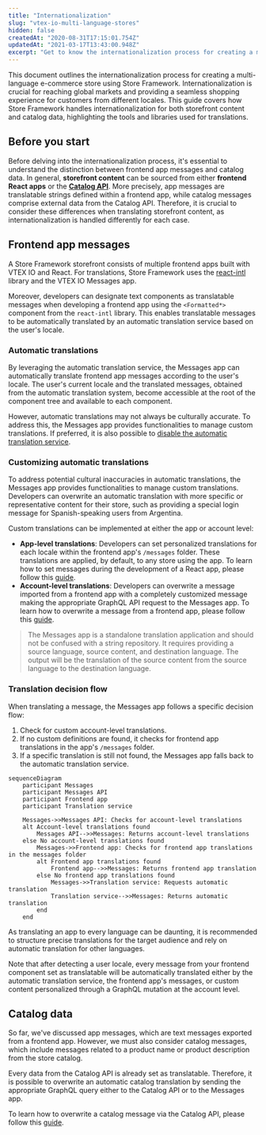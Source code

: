 ```yaml
---
title: "Internationalization"
slug: "vtex-io-multi-language-stores"
hidden: false
createdAt: "2020-08-31T17:15:01.754Z"
updatedAt: "2021-03-17T13:43:00.948Z"
excerpt: "Get to know the internationalization process for creating a multi-language e-commerce store using Store Framework."
---
```


This document outlines the internationalization process for creating a multi-language e-commerce store using Store Framework. Internationalization is crucial for reaching global markets and providing a seamless shopping experience for customers from different locales. This guide covers how Store Framework handles internationalization for both storefront content and catalog data, highlighting the tools and libraries used for translations.

## Before you start

Before delving into the internationalization process, it's essential to understand the distinction between frontend app messages and catalog data. In general, **storefront content** can be sourced from either **frontend React apps** or the **[Catalog API](https://developers.vtex.com/docs/api-reference/catalog-api#overview)**. More precisely, app messages are translatable strings defined within a frontend app, while catalog messages comprise external data from the Catalog API. Therefore, it is crucial to consider these differences when translating storefront content, as internationalization is handled differently for each case. 

## Frontend app messages

A Store Framework storefront consists of multiple frontend apps built with VTEX IO and React. For translations, Store Framework uses the [react-intl](https://www.npmjs.com/package/react-intl) library and the VTEX IO Messages app. 

Moreover, developers can designate text components as translatable messages when developing a frontend app using the `<Formatted*>` component from the `react-intl` library. This enables translatable messages to be automatically translated by an automatic translation service based on the user's locale.

### Automatic translations

By leveraging the automatic translation service, the Messages app can automatically translate frontend app messages according to the user's locale. The user's current locale and the translated messages, obtained from the automatic translation system, become accessible at the root of the component tree and available to each component.

However, automatic translations may not always be culturally accurate. To address this, the Messages app provides functionalities to manage custom translations. If preferred, it is also possible to [disable the automatic translation service](https://developers.vtex.com/docs/guides/vtex-io-documentation-disabling-automatic-translation).

### Customizing automatic translations

To address potential cultural inaccuracies in automatic translations, the Messages app provides functionalities to manage custom translations. Developers can overwrite an automatic translation with more specific or representative content for their store, such as providing a special login message for Spanish-speaking users from Argentina.

Custom translations can be implemented at either the app or account level:

- **App-level translations**: Developers can set personalized translations for each locale within the frontend app's `/messages` folder. These translations are applied, by default, to any store using the app. To learn how to set messages during the development of a React app, please follow this [guide](https://developers.vtex.com/docs/guides/vtex-io-documentation-8-translating-the-component).
- **Account-level translations**: Developers can overwrite a message imported from a frontend app with a completely customized message making the appropriate GraphQL API request to the Messages app. To learn how to overwrite a message from a frontend app, please follow this [guide](https://developers.vtex.com/docs/guides/storefront-content-internationalization).

> The Messages app is a standalone translation application and should not be confused with a string repository. It requires providing a source language, source content, and destination language. The output will be the translation of the source content from the source language to the destination language.

### Translation decision flow

When translating a message, the Messages app follows a specific decision flow:

1. Check for custom account-level translations.
2. If no custom definitions are found, it checks for frontend app translations in the app's `/messages` folder.
3. If a specific translation is still not found, the Messages app falls back to the automatic translation service.

```mermaid
sequenceDiagram
    participant Messages
    participant Messages API
    participant Frontend app
    participant Translation service

    Messages->>Messages API: Checks for account-level translations
    alt Account-level translations found
        Messages API-->>Messages: Returns account-level translations
    else No account-level translations found
        Messages->>Frontend app: Checks for frontend app translations in the messages folder
        alt Frontend app translations found
            Frontend app-->>Messages: Returns frontend app translation
        else No frontend app translations found
            Messages->>Translation service: Requests automatic translation
            Translation service-->>Messages: Returns automatic translation
        end
    end
```

As translating an app to every language can be daunting, it is recommended to structure precise translations for the target audience and rely on automatic translation for other languages.

Note that after detecting a user locale, every message from your frontend component set as translatable will be automatically translated either by the automatic translation service, the frontend app's messages, or custom content personalized through a GraphQL mutation at the account level.

## Catalog data

So far, we've discussed app messages, which are text messages exported from a frontend app. However, we must also consider catalog messages, which include messages related to a product name or product description from the store catalog.

Every data from the Catalog API is already set as translatable. Therefore, it is possible to overwrite an automatic catalog translation by sending the appropriate GraphQL query either to the Catalog API or to the Messages app.

To learn how to overwrite a catalog message via the Catalog API, please follow this [guide](https://developers.vtex.com/docs/guides/catalog-internationalization).
